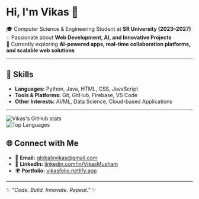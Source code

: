
# Hi, I'm Vikas 👋  

🎓 Computer Science & Engineering Student at **SR University (2023–2027)**  
💡 Passionate about **Web Development, AI, and Innovative Projects**  
🌱 Currently exploring **AI-powered apps, real-time collaboration platforms, and scalable web solutions**  

---

## 🚀 Skills  
- **Languages:** Python, Java, HTML, CSS, JavaScript  
- **Tools & Platforms:** Git, GitHub, Firebase, VS Code  
- **Other Interests:** AI/ML, Data Science, Cloud-based Applications  

---
![Vikas's GitHub stats](https://github-readme-stats.vercel.app/api?username=VikasMusham&show_icons=true&theme=radical)  
![Top Languages](https://github-readme-stats.vercel.app/api/top-langs/?username=VikasMusham&layout=compact&theme=radical)  

## 🌐 Connect with Me  
- 📧 **Email:** globalxvikas@gmail.com  
- 💼 **LinkedIn:** [linkedin.com/in/VikasMusham](https://www.linkedin.com/in/vikas-musham-947b382b0/)  
- 🌍 **Portfolio:** [vikasfolio.netlify.app](https://vikasfolio.netlify.app)  

---
✨ *"Code. Build. Innovate. Repeat."* ✨
